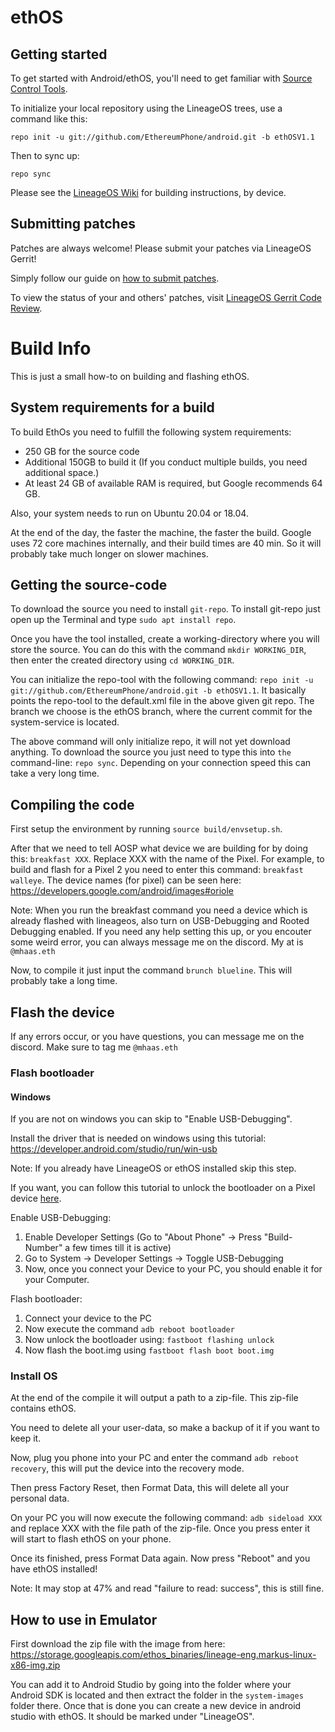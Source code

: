 ethOS
===========

Getting started
---------------

To get started with Android/ethOS, you'll need to get familiar with [Source Control Tools](https://source.android.com/setup/develop).

To initialize your local repository using the LineageOS trees, use a command like this:
```
repo init -u git://github.com/EthereumPhone/android.git -b ethOSV1.1
```
Then to sync up:
```
repo sync
```
Please see the [LineageOS Wiki](https://wiki.lineageos.org/) for building instructions, by device.


Submitting patches
------------------
Patches are always welcome! Please submit your patches via LineageOS Gerrit!

Simply follow our guide on [how to submit patches](https://wiki.lineageos.org/submitting-patch-howto.html).

To view the status of your and others' patches, visit [LineageOS Gerrit Code Review](https://review.lineageos.org/).

# Build Info

This is just a small how-to on building and flashing ethOS.

## System requirements for a build

To build EthOs you need to fulfill the following system requirements:

+ 250 GB for the source code
+ Additional 150GB to build it (If you conduct multiple builds, you need additional space.)
+ At least 24 GB of available RAM is required, but Google recommends 64 GB.

Also, your system needs to run on Ubuntu 20.04 or 18.04.

At the end of the day, the faster the machine, the faster the build. Google uses 72 core machines internally, and their build times are 40 min. So it will probably take much longer on slower machines.

## Getting the source-code

To download the source you need to install `git-repo`. To install git-repo just open up the Terminal and type `sudo apt install repo`.

Once you have the tool installed, create a working-directory where you will store the source. You can do this with the command `mkdir WORKING_DIR`, then enter the created directory using `cd WORKING_DIR`.

You can initialize the repo-tool with the following command: `repo init -u git://github.com/EthereumPhone/android.git -b ethOSV1.1`. It basically points the repo-tool to the default.xml file in the above given git repo. The branch we choose is the ethOS branch, where the current commit for the system-service is located.

The above command will only initialize repo, it will not yet download anything. To download the source you just need to type this into `the` command-line: `repo sync`. Depending on your connection speed this can take a very long time.

## Compiling the code

First setup the environment by running `source build/envsetup.sh`. 

After that we need to tell AOSP what device we are building for by doing this: `breakfast XXX`. Replace XXX with the name of the Pixel. For example, to build and flash for a Pixel 2 you need to enter this command: `breakfast walleye`. The device names (for pixel) can be seen here:  https://developers.google.com/android/images#oriole

Note: When you run the breakfast command you need a device which is already flashed with lineageos, also turn on USB-Debugging and Rooted Debugging enabled. If you need any help setting this up, or you encouter some weird error, you can always message me on the discord. My at is `@mhaas.eth`

Now, to compile it just input the command `brunch blueline`. This will probably take a long time.

## Flash the device

If any errors occur, or you have questions, you can message me on the discord. Make sure to tag me `@mhaas.eth`

### Flash bootloader

#### Windows

If you are not on windows you can skip to "Enable USB-Debugging".

Install the driver that is needed on windows using this tutorial: https://developer.android.com/studio/run/win-usb

Note: If you already have LineageOS or ethOS installed skip this step.

If you want, you can follow this tutorial to unlock the bootloader on a Pixel device [here](https://www.youtube.com/watch?v=3PmevoXi0zI).

Enable USB-Debugging:
1. Enable Developer Settings (Go to "About Phone" -> Press "Build-Number" a few times till it is active)
2. Go to System -> Developer Settings -> Toggle USB-Debugging
3. Now, once you connect your Device to your PC, you should enable it for your Computer.

Flash bootloader:
1. Connect your device to the PC
2. Now execute the command `adb reboot bootloader`
3. Now unlock the bootloader using: `fastboot flashing unlock`
4. Now flash the boot.img using `fastboot flash boot boot.img`

### Install OS

At the end of the compile it will output a path to a zip-file. This zip-file contains ethOS. 

You need to delete all your user-data, so make a backup of it if you want to keep it.

Now, plug you phone into your PC and enter the command `adb reboot recovery`, this will put the device into the recovery mode.

Then press Factory Reset, then Format Data, this will delete all your personal data.

On your PC you will now execute the following command: `adb sideload XXX` and replace XXX with the file path of the zip-file. Once you press enter it will start to flash ethOS on your phone. 

Once its finished, press Format Data again. Now press "Reboot" and you have ethOS installed!

Note: It may stop at 47% and read "failure to read: success", this is still fine. 

## How to use in Emulator

First download the zip file with the image from here: https://storage.googleapis.com/ethos_binaries/lineage-eng.markus-linux-x86-img.zip

You can add it to Android Studio by going into the folder where your Android SDK is located and then extract the folder in the `system-images` folder there. Once that is done you can create a new device in android studio with ethOS. It should be marked under "LineageOS".
